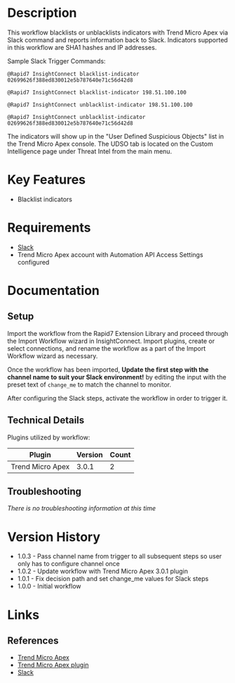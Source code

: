 # Description

This workflow blacklists or unblacklists indicators with Trend Micro Apex via Slack command and reports information back to Slack.
Indicators supported in this workflow are SHA1 hashes and IP addresses.

Sample Slack Trigger Commands:

`@Rapid7 InsightConnect blacklist-indicator 02699626f388ed830012e5b787640e71c56d42d8`

`@Rapid7 InsightConnect blacklist-indicator 198.51.100.100`

`@Rapid7 InsightConnect unblacklist-indicator 198.51.100.100`

`@Rapid7 InsightConnect unblacklist-indicator 02699626f388ed830012e5b787640e71c56d42d8`

The indicators will show up in the "User Defined Suspicious Objects" list in the Trend Micro Apex console.
The UDSO tab is located on the Custom Intelligence page under Threat Intel from the main menu.

# Key Features

* Blacklist indicators

# Requirements

* [Slack](https://insightconnect.help.rapid7.com/docs/configure-slack-for-chatops)
* Trend Micro Apex account with Automation API Access Settings configured

# Documentation

## Setup

Import the workflow from the Rapid7 Extension Library and proceed through the Import Workflow wizard in InsightConnect. Import plugins, create or select connections, and rename the workflow as a part of the Import Workflow wizard as necessary.

Once the workflow has been imported, **Update the first step with the channel name to suit your Slack environment!** by editing the input with the preset text of `change_me` to match the channel to monitor.

After configuring the Slack steps, activate the workflow in order to trigger it.
 
## Technical Details

Plugins utilized by workflow:

|Plugin|Version|Count|
|----|----|--------|
|Trend Micro Apex|3.0.1|2|

## Troubleshooting

_There is no troubleshooting information at this time_

# Version History

* 1.0.3 - Pass channel name from trigger to all subsequent steps so user only has to configure channel once
* 1.0.2 - Update workflow with Trend Micro Apex 3.0.1 plugin
* 1.0.1 - Fix decision path and set change_me values for Slack steps
* 1.0.0 - Initial workflow

# Links

## References

* [Trend Micro Apex](https://www.trendmicro.com/en_us/business/products/user-protection/sps/endpoint.html)
* [Trend Micro Apex plugin](https://extensions.rapid7.com/extension/trendmicro_apex)
* [Slack](https://slack.com)
